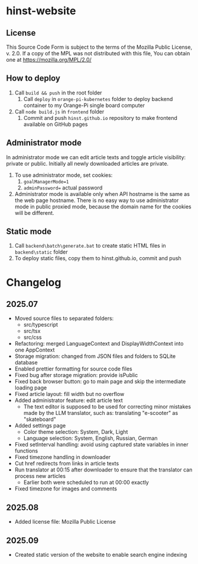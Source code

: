 # hinst-website

## License
This Source Code Form is subject to the terms of the Mozilla Public
License, v. 2.0. If a copy of the MPL was not distributed with this
file, You can obtain one at https://mozilla.org/MPL/2.0/

## How to deploy
1. Call `build && push` in the root folder
	1. Call `deploy` in `orange-pi-kubernetes` folder to deploy backend container to my Orange-Pi single board computer
2. Call `node build.js` in `frontend` folder
	1. Commit and push `hinst.github.io` repository to make frontend available on GitHub pages

## Administrator mode
In administrator mode we can edit article texts and toggle article visibility: private or public. Initially all newly downloaded articles are private.
1. To use administrator mode, set cookies:
	1. `goalManagerMode=1`
	2. `adminPassword=` actual password
2. Administrator mode is available only when API hostname is the same as the web page hostname. There is no easy way to use administrator mode in public proxied mode, because the domain name for the cookies will be different.

## Static mode
1. Call `backend\batch\generate.bat` to create static HTML files in `backend\static` folder
2. To deploy static files, copy them to hinst.github.io, commit and push

# Changelog

## 2025.07

* Moved source files to separated folders:
	* src/typescript
	* src/tsx
	* src/css
* Refactoring: merged LanguageContext and DisplayWidthContext into one AppContext
* Storage migration: changed from JSON files and folders to SQLite database
* Enabled prettier formatting for source code files
* Fixed bug after storage migration: provide isPublic
* Fixed back browser button: go to main page and skip the intermediate loading page
* Fixed article layout: fill width but no overflow
* Added administrator feature: edit article text
	* The text editor is supposed to be used for correcting minor mistakes made by the LLM translator, such as: translating "e-scooter" as "skateboard"
* Added settings page
	* Color theme selection: System, Dark, Light
	* Language selection: System, English, Russian, German
* Fixed setInterval handling: avoid using captured state variables in inner functions
* Fixed timezone handling in downloader
* Cut href redirects from links in article texts
* Run translator at 00:15 after downloader to ensure that the translator can process new articles
	* Earlier both were scheduled to run at 00:00 exactly
* Fixed timezone for images and comments

## 2025.08
* Added license file: Mozilla Public License

## 2025.09
* Created static version of the website to enable search engine indexing
